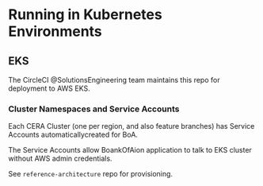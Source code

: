 # Running in Kubernetes Environments

## EKS

The CircleCI @SolutionsEngineering team maintains this repo for deployment to AWS EKS.  

### Cluster Namespaces and Service Accounts

Each CERA Cluster (one per region, and also feature branches) has Service Accounts automaticallycreated for BoA.

The Service Accounts allow BoankOfAion application to talk to EKS cluster without AWS admin credentials.

See `reference-architecture` repo for provisioning.